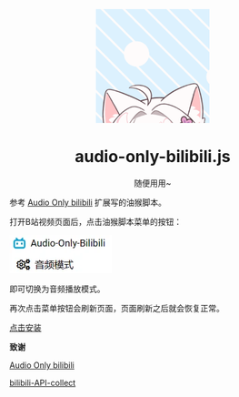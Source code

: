 <p align="center">
	<a href="https://github.com/monSteRhhe/audio-only-bilibili.js">
		<img src="images/head.gif" width="200" height="200">
	</a>
</p>

<div align="center">

# audio-only-bilibili.js

随便用用~

</div>


参考 [Audio Only bilibili](https://github.com/cyio/audio-only-bilibili) 扩展写的油猴脚本。

打开B站视频页面后，点击油猴脚本菜单的按钮：

![menu](images/menu.webp)

即可切换为音频播放模式。

再次点击菜单按钮会刷新页面，页面刷新之后就会恢复正常。

[点击安装](https://github.com/monSteRhhe/audio-only-bilibili.js/raw/main/audio-only-bilibili.user.js)

**致谢**

[Audio Only bilibili](https://github.com/cyio/audio-only-bilibili)

[bilibili-API-collect](https://github.com/SocialSisterYi/bilibili-API-collect)

